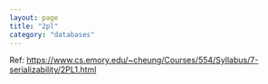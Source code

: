 ```yaml
---
layout: page
title: "2pl"
category: "databases"
---
```


Ref: https://www.cs.emory.edu/~cheung/Courses/554/Syllabus/7-serializability/2PL1.html
